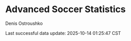 # Advanced Soccer Statistics
Denis Ostroushko

<!-- gfm -->

Last successful data update: 2025-10-14 01:25:47 CST
